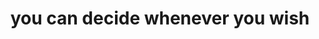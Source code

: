 ---
title: "you can decide whenever you wish"
related:
  - _cues/you-have-free-will.md
tags:
  - Fragment
---